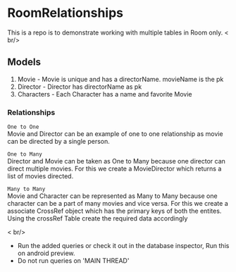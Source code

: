 # RoomRelationships

This is a repo is to demonstrate working with multiple tables in Room only.
 < br/>
 
 ## Models
 
 1. Movie - Movie is unique and has a directorName. movieName is the pk
 2. Director - Director has directorName as pk
 3. Characters - Each Character has a name and favorite Movie
 
 ### Relationships
 
 `One to One`          
 Movie and Director can be an example of one to one relationship as movie can be directed by a single person.
      
 `One to Many`         
 Director and Movie can be taken as One to Many because one director can direct multiple movies. For this we create a MovieDirector which returns a list of movies directed.
 
 `Many to Many`        
 Movie and Character can be represented as Many to Many because one character can be a part of many movies and vice versa. 
 For this we create a associate CrossRef object which has the primary keys of both the entites. Using the crossRef Table create the required data accordingly
 
 < br/>
 - Run the added queries or check it out in the database inspector, Run this on android preview.
 - Do not run queries on 'MAIN THREAD'
  
    
